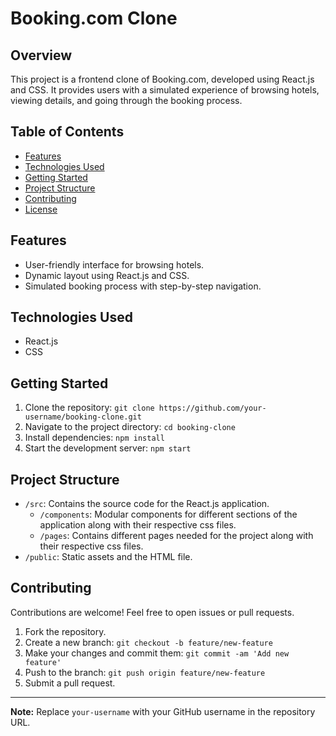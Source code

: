# Booking.com Clone

## Overview

This project is a frontend clone of Booking.com, developed using React.js and CSS. It provides users with a simulated experience of browsing hotels, viewing details, and going through the booking process.

## Table of Contents

- [Features](#features)
- [Technologies Used](#technologies-used)
- [Getting Started](#getting-started)
- [Project Structure](#project-structure)
- [Contributing](#contributing)
- [License](#license)

## Features

- User-friendly interface for browsing hotels.
- Dynamic layout using React.js and CSS.
- Simulated booking process with step-by-step navigation.

## Technologies Used

- React.js
- CSS

## Getting Started

1. Clone the repository: `git clone https://github.com/your-username/booking-clone.git`
2. Navigate to the project directory: `cd booking-clone`
3. Install dependencies: `npm install`
4. Start the development server: `npm start`

## Project Structure

- `/src`: Contains the source code for the React.js application.
  - `/components`: Modular components for different sections of the application along with their respective css files.
  - `/pages`: Contains different pages needed for the project along with their respective css files.
- `/public`: Static assets and the HTML file.

## Contributing

Contributions are welcome! Feel free to open issues or pull requests.

1. Fork the repository.
2. Create a new branch: `git checkout -b feature/new-feature`
3. Make your changes and commit them: `git commit -am 'Add new feature'`
4. Push to the branch: `git push origin feature/new-feature`
5. Submit a pull request.

---

**Note:** Replace `your-username` with your GitHub username in the repository URL.

